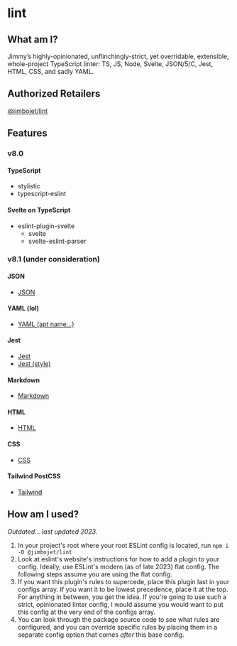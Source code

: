 # lint

## What am I?

Jimmy’s highly-opinionated, unflinchingly-strict, yet overridable, extensible, whole-project TypeScript linter: TS, JS, Node, Svelte, JSON/5/C, Jest, HTML, CSS, and sadly YAML.



## Authorized Retailers
[@jimbojet/lint](https://www.npmjs.com/package/@jimbojet/lint)



## Features

### v8.0

#### TypeScript
- stylistic
- typescript-eslint

#### Svelte on TypeScript
- eslint-plugin-svelte
  - svelte
  - svelte-eslint-parser


### v8.1 (under consideration)

#### JSON

- [JSON](https://github.com/ota-meshi/eslint-plugin-jsonc)

#### YAML (lol)

- [YAML (apt name...)](https://github.com/ota-meshi/eslint-plugin-yml)

#### Jest

- [Jest](https://github.com/jest-community/eslint-plugin-jest)
- [Jest (style)](https://github.com/dangreenisrael/eslint-plugin-jest-formatting)

#### Markdown

- [Markdown](https://github.com/eslint/eslint-plugin-markdown)

#### HTML

- [HTML](https://github.com/BenoitZugmeyer/eslint-plugin-html)

#### CSS

- [CSS](https://ota-meshi.github.io/eslint-plugin-css/)

#### Tailwind PostCSS

- [Tailwind](https://github.com/francoismassart/eslint-plugin-tailwindcss)



## How am I used?

*Outdated... last updated 2023.*

1. In your project's root where your root ESLint config is located, run ```npm i -D @jimbojet/lint```
1. Look at eslint's website's instructions for how to add a plugin to your config. Ideally, use ESLint's modern (as of late 2023) flat config. The following steps assume you are using the flat config.
1. If you want this plugin's rules to supercede, place this plugin last in your configs array. If you want it to be lowest precedence, place it at the top. For anything in between, you get the idea. If you're going to use such a strict, opinionated linter config, I would assume you would want to put this config at the very end of the configs array.
1. You can look through the package source code to see what rules are configured, and you can override specific rules by placing them in a separate config option that comes *after* this base config.
